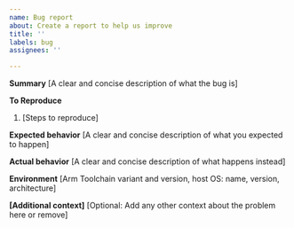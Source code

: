 ```yaml
---
name: Bug report
about: Create a report to help us improve
title: ''
labels: bug
assignees: ''

---
```


**Summary**
[A clear and concise description of what the bug is]

**To Reproduce**
1. [Steps to reproduce]

**Expected behavior**
[A clear and concise description of what you expected to happen]

**Actual behavior**
[A clear and concise description of what happens instead]

**Environment**
[Arm Toolchain variant and version, host OS: name, version, architecture]

**[Additional context]**
[Optional: Add any other context about the problem here or remove]
